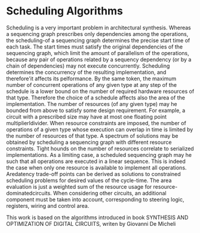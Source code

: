 # Scheduling Algorithms
Scheduling is a very important problem in architectural synthesis. Whereas a sequencing graph prescribes only dependencies among the operations, the scheduling-of a sequencing graph determines the precise start time of each task. The start times must satisfy the original dependencies of the sequencing graph, which limit the amount of parallelism of the operations, because any pair of operations related by a sequency dependency (or by a chain of dependencies) may not execute concurrently.
Scheduling determines the concurrency of the resulting implementation, and therefore'it affects its pelformance. By the same token, the maximum number of concurrent operations of any given type at any step of the schedule is a lower bound on the number of required hardware resources of that type. Therefore the choice of a schedule affects also the area of the implementation.
The number of resources (of any given type) may he bounded from above to satisfy some design requirement. For example, a circuit with a prescribed size may have at most one floating point multiplierldivider. When resource constraints are imposed, the number of operations of a given type whose execution can overlap in time is limited by the number of resources of that type. A spectrum of solutions may be obtained by scheduling a sequencing graph with different resource constraints.
Tight hounds on the number of resources correlate to serialized implementations. As a limiting case, a scheduled sequencing graph may he such that all operations are executed in a linear sequence. This is indeed the case when only one resource is available to implement all operations.
Aredatency trade-off points can be derived as solutions to constrained scheduling problems for desired values of the cycle-time. The area evaluation is just a weighted sum of the resource usage for resource-dominatedcircuits. When considering other circuits, an additional component must be taken into account, corresponding to steering logic, registers, wiring and control area.

This work is based on the algorithms introduced in book SYNTHESIS AND OPTIMIZATION OF DIGITAL CIRCUITS, writen by Giovanni De Micheli
